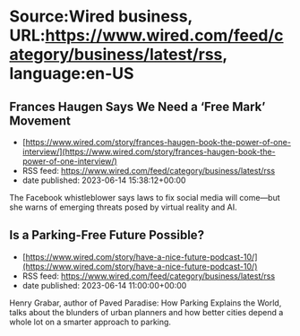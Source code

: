 # Source:Wired business, URL:https://www.wired.com/feed/category/business/latest/rss, language:en-US

## Frances Haugen Says We Need a ‘Free Mark’ Movement
 - [https://www.wired.com/story/frances-haugen-book-the-power-of-one-interview/](https://www.wired.com/story/frances-haugen-book-the-power-of-one-interview/)
 - RSS feed: https://www.wired.com/feed/category/business/latest/rss
 - date published: 2023-06-14 15:38:12+00:00

The Facebook whistleblower says laws to fix social media will come—but she warns of emerging threats posed by virtual reality and AI.

## Is a Parking-Free Future Possible?
 - [https://www.wired.com/story/have-a-nice-future-podcast-10/](https://www.wired.com/story/have-a-nice-future-podcast-10/)
 - RSS feed: https://www.wired.com/feed/category/business/latest/rss
 - date published: 2023-06-14 11:00:00+00:00

Henry Grabar, author of Paved Paradise: How Parking Explains the World, talks about the blunders of urban planners and how better cities depend a whole lot on a smarter approach to parking.

